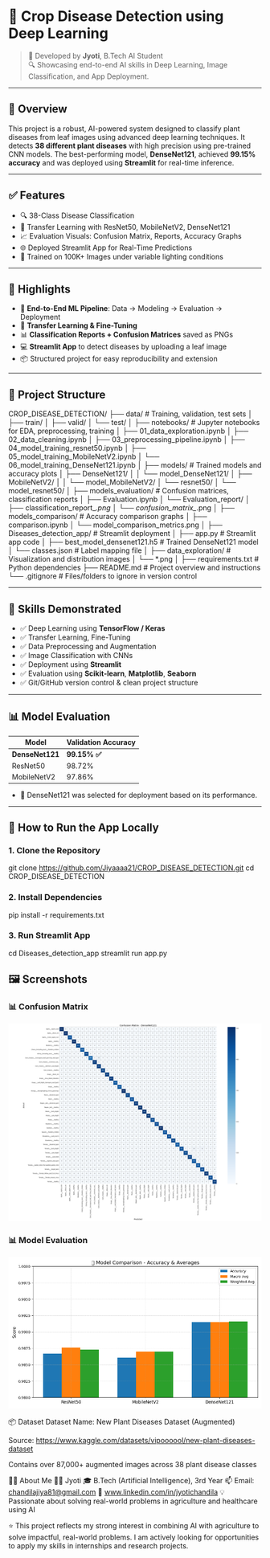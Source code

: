 # 🌾 Crop Disease Detection using Deep Learning

> 📌 Developed by **Jyoti**, B.Tech AI Student  
> 🔍 Showcasing end-to-end AI skills in Deep Learning, Image Classification, and App Deployment.

---

## 📌 Overview

This project is a robust, AI-powered system designed to classify plant diseases from leaf images using advanced deep learning techniques. It detects **38 different plant diseases** with high precision using pre-trained CNN models. The best-performing model, **DenseNet121**, achieved **99.15% accuracy** and was deployed using **Streamlit** for real-time inference.

---

## ✅ Features

- 🔍 38-Class Disease Classification  
- 🤖 Transfer Learning with ResNet50, MobileNetV2, DenseNet121  
- 📈 Evaluation Visuals: Confusion Matrix, Reports, Accuracy Graphs  
- 🌐 Deployed Streamlit App for Real-Time Predictions  
- 🧠 Trained on 100K+ Images under variable lighting conditions

---

## 🎯 Highlights

- 🔬 **End-to-End ML Pipeline**: Data → Modeling → Evaluation → Deployment  
- 🧪 **Transfer Learning & Fine-Tuning**  
- 📊 **Classification Reports + Confusion Matrices** saved as PNGs  
- 💻 **Streamlit App** to detect diseases by uploading a leaf image  
- 📦 Structured project for easy reproducibility and extension

---

## 📁 Project Structure

CROP_DISEASE_DETECTION/
├── data/                           # Training, validation, test sets
│   ├── train/
│   ├── valid/
│   └── test/
│
├── notebooks/                      # Jupyter notebooks for EDA, preprocessing, training
│   ├── 01_data_exploration.ipynb
│   ├── 02_data_cleaning.ipynb
│   ├── 03_preprocessing_pipeline.ipynb
│   ├── 04_model_training_resnet50.ipynb
│   ├── 05_model_training_MobileNetV2.ipynb
│   └── 06_model_training_DenseNet121.ipynb
│
├── models/                         # Trained models and accuracy plots
│   ├── DenseNet121/
│   │   └── model_DenseNet121/
│   ├── MobileNetV2/
│   │   └── model_MobileNetV2/
│   └── resnet50/
│       └── model_resnet50/
│
├── models_evaluation/              # Confusion matrices, classification reports
│   ├── Evaluation.ipynb
│   └── Evaluation_report/
│       ├── classification_report_*.png
│       └── confusion_matrix_*.png
│
├── models_comparison/              # Accuracy comparison graphs
│   ├── comparison.ipynb
│   └── model_comparison_metrics.png
│
├── Diseases_detection_app/         # Streamlit deployment
│   ├── app.py                      # Streamlit app code
│   ├── best_model_densenet121.h5  # Trained DenseNet121 model
│   └── classes.json                # Label mapping file
│
├── data_exploration/               # Visualization and distribution images
│   └── *.png
│
├── requirements.txt                # Python dependencies
├── README.md                       # Project overview and instructions
└── .gitignore                      # Files/folders to ignore in version control



---

## 🧠 Skills Demonstrated

- ✅ Deep Learning using **TensorFlow / Keras**
- ✅ Transfer Learning, Fine-Tuning
- ✅ Data Preprocessing and Augmentation
- ✅ Image Classification with CNNs
- ✅ Deployment using **Streamlit**
- ✅ Evaluation using **Scikit-learn**, **Matplotlib**, **Seaborn**
- ✅ Git/GitHub version control & clean project structure

---

## 📊 Model Evaluation

| Model         | Validation Accuracy |
|---------------|---------------------|
| **DenseNet121** | **99.15% ✅**        |
| ResNet50      | 98.72%              |
| MobileNetV2   | 97.86%              |

- 📌 DenseNet121 was selected for deployment based on its performance.

---

## 🚀 How to Run the App Locally

### 1. Clone the Repository

git clone https://github.com/Jiyaaaa21/CROP_DISEASE_DETECTION.git
cd CROP_DISEASE_DETECTION

### 2. Install Dependencies

pip install -r requirements.txt

### 3. Run Streamlit App

cd Diseases_detection_app
streamlit run app.py

## 🖼️ Screenshots

### 📊 Confusion Matrix
![Confusion Matrix](models_evaluation\Evaluation_report\confusion_matrix_densenet121.png)

### 📊 Model Evaluation
![Models Comparison](models_comparison\model_comparison_metrics.png)

📦 Dataset
Dataset Name: New Plant Diseases Dataset (Augmented)

Source: https://www.kaggle.com/datasets/vipoooool/new-plant-diseases-dataset

Contains over 87,000+ augmented images across 38 plant disease classes


🙋‍♀️ About Me
👩‍💻 Jyoti
🎓 B.Tech (Artificial Intelligence), 3rd Year
📫 Email: chandilajiya81@gmail.com
🔗 www.linkedin.com/in/jyotichandila
💡 Passionate about solving real-world problems in agriculture and healthcare using AI

⭐ This project reflects my strong interest in combining AI with agriculture to solve impactful, real-world problems. I am actively looking for opportunities to apply my skills in internships and research projects.

 